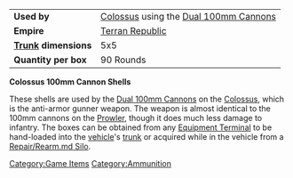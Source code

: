 |                                             |                                                                                                     |
| ------------------------------------------- | --------------------------------------------------------------------------------------------------- |
| **Used by**                                 | [Colossus](Colossus.md) using the [Dual 100mm Cannons](Dual_100mm_Cannons.md) |
| **Empire**                                  | [Terran Republic](Terran_Republic.md)                                                    |
| **[Trunk](Trunk.md) dimensions** | 5x5                                                                                                 |
| **Quantity per box**                        | 90 Rounds                                                                                           |

**Colossus 100mm Cannon Shells**

These shells are used by the [Dual 100mm
Cannons](Dual_100mm_Cannons.md) on the
[Colossus](Colossus.md), which is the anti-armor gunner weapon.
The weapon is almost identical to the 100mm cannons on the
[Prowler](Prowler.md), though it does much less damage to
infantry. The boxes can be obtained from any [Equipment
Terminal](Equipment_Terminal.md) to be hand-loaded into the
[vehicle](vehicle.md)'s [trunk](trunk.md) or acquired
while in the vehicle from a [Repair/Rearm.md
Silo](Repair_Rearm_Silo.md).

[Category:Game Items](Category:Game_Items.md)
[Category:Ammunition](Category:Ammunition.md)
